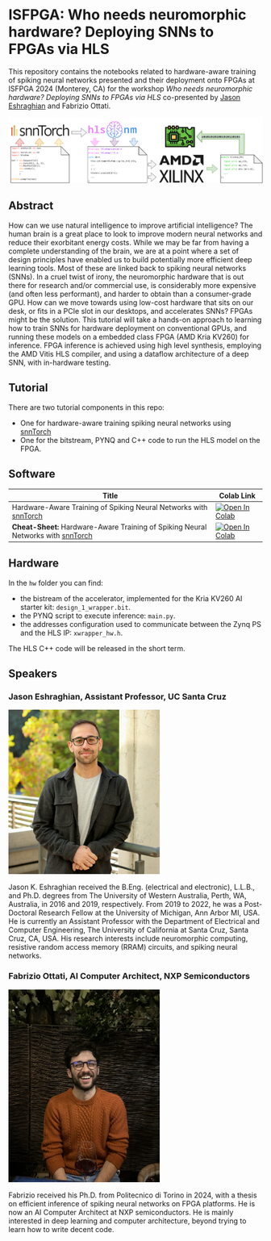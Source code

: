 # ISFPGA: Who needs neuromorphic hardware? Deploying SNNs to FPGAs via HLS

This repository contains the notebooks related to hardware-aware training of
spiking neural networks presented and their deployment onto FPGAs at ISFPGA 2024
(Monterey, CA) for the workshop *Who needs neuromorphic hardware? Deploying SNNs
to FPGAs via HLS* co-presented by [Jason Eshraghian](https:///ncg.ucsc.edu) and Fabrizio Ottati.

![Abstract](/static/hls4nm-flow-horizontal.png)

## Abstract

How can we use natural intelligence to improve artificial intelligence? The human brain is a great place to look to improve modern neural networks and reduce their exorbitant energy costs. 
While we may be far from having a complete understanding of the brain, we are at a point where a set of design principles have enabled us to build potentially more efficient deep learning tools. 
Most of these are linked back to spiking neural networks (SNNs). In a cruel twist of irony, the neuromorphic hardware that is out there for research and/or commercial use, is considerably more expensive (and often less performant), and harder to obtain than a consumer-grade GPU. 
How can we move towards using low-cost hardware that sits on our desk, or fits in a PCIe slot in our desktops, and accelerates SNNs? FPGAs might be the solution. 
This tutorial will take a hands-on approach to learning how to train SNNs for hardware deployment on conventional GPUs, and running these models on a embedded class FPGA (AMD Kria KV260) for inference. 
FPGA inference is achieved using high level synthesis, employing the AMD Vitis HLS compiler, and using a dataflow architecture of a deep SNN, with in-hardware testing.

## Tutorial

There are two tutorial components in this repo:

* One for hardware-aware training spiking neural networks using [snnTorch](https://github.com/jeshraghian/snntorch)
* One for the bitstream, PYNQ and C++ code to run the HLS model on the FPGA.

## Software

| Title                                                                                           | Colab Link                                                                                                                                  |
|-------------------------------------------------------------------------------------------------|--------------------------------------------------------------------------------------------------------------------------------------------|
| Hardware-Aware Training of Spiking Neural Networks with [snnTorch](https://github.com/jeshraghian/snntorch) | [![Open In Colab](https://colab.research.google.com/assets/colab-badge.svg)](https://colab.research.google.com/github/open-neuromorphic/fpga-snntorch/blob/main/software/ISFPGA_SNN.ipynb) |
| **Cheat-Sheet:** Hardware-Aware Training of Spiking Neural Networks with [snnTorch](https://github.com/jeshraghian/snntorch) | [![Open In Colab](https://colab.research.google.com/assets/colab-badge.svg)](https://colab.research.google.com/github/open-neuromorphic/fpga-snntorch/blob/main/software/ISFPGA_SNN_cheatsheet.ipynb) |

## Hardware

In the `hw` folder you can find:
* the bistream of the accelerator, implemented for the Kria KV260 AI starter kit: `design_1_wrapper.bit`.
* the PYNQ script to execute inference: `main.py`.
* the addresses configuration used to communicate between the Zynq PS and the HLS IP: `xwrapper_hw.h`.

The HLS C++ code will be released in the short term. 

## Speakers

### Jason Eshraghian, Assistant Professor, UC Santa Cruz

<img src="static/jason_eshraghian.jpg" width=300px alt="Jason Eshraghian">

Jason K. Eshraghian received the B.Eng. (electrical and electronic), L.L.B., and
Ph.D. degrees from The University of Western Australia, Perth, WA, Australia, in
2016 and 2019, respectively. From 2019 to 2022, he was a Post-Doctoral Research
Fellow at the University of Michigan, Ann Arbor MI, USA. He is currently an
Assistant Professor with the Department of Electrical and Computer Engineering,
The University of California at Santa Cruz, Santa Cruz, CA, USA. His research
interests include neuromorphic computing, resistive random access memory (RRAM)
circuits, and spiking neural networks.

### Fabrizio Ottati, AI Computer Architect, NXP Semiconductors

<img src="static/fabrizio.jpeg" width=300px alt="Fabrizio Ottati">

Fabrizio received his Ph.D. from Politecnico di Torino in 2024, with a thesis on
efficient inference of spiking neural networks on FPGA platforms. He is now an
AI Computer Architect at NXP semiconductors. He is mainly interested in deep
learning and computer architecture, beyond trying to learn how to write decent
code.
